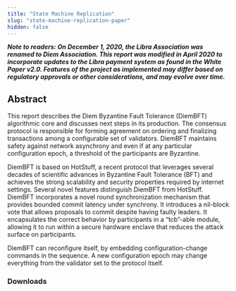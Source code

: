 ```yaml
---
title: "State Machine Replication"
slug: "state-machine-replication-paper"
hidden: false
---
```

***Note to readers: On December 1, 2020, the Libra Association was renamed to Diem Association. This report was modified
in April 2020 to incorporate updates to the Libra payment system as found in the White Paper v2.0. Features of the
project as implemented may differ based on regulatory approvals or other considerations, and may evolve over time.***

## Abstract

This report describes the Diem Byzantine Fault Tolerance (DiemBFT) algorithmic core and discusses next steps in its
production. The consensus protocol is responsible for forming agreement on ordering and finalizing transactions among a
configurable set of validators. DiemBFT maintains safety against network asynchrony and even if at any particular
configuration epoch, a threshold of the participants are Byzantine.

DiemBFT is based on HotStuff, a recent protocol that leverages several decades of scientific advances in Byzantine Fault
Tolerance (BFT) and achieves the strong scalability and security properties required by internet settings. Several novel
features distinguish DiemBFT from HotStuff. DiemBFT incorporates a novel round synchronization mechanism that provides
bounded commit latency under synchrony. It introduces a nil-block vote that allows proposals to commit despite having
faulty leaders. It encapsulates the correct behavior by participants in a “tcb”-able module, allowing it to run within a
secure hardware enclave that reduces the attack surface on participants.

DiemBFT can reconfigure itself, by embedding configuration-change commands in the sequence. A new configuration epoch
may change everything from the validator set to the protocol itself.

### Downloads
<PublicationLink
    image="https://diem-developers-components.netlify.app/images/state-machine-pdf.png"
    doc_link="/static/papers/diem-consensus-state-machine-replication-in-the-diem-blockchain/2021-08-17.pdf"
    title="State Machine Replication in the Diem Blockchain"
/>
